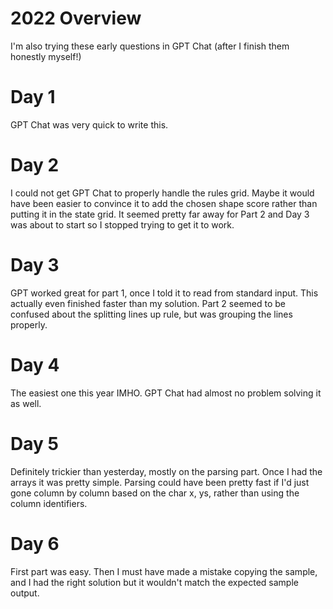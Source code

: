 # 2022 Overview

I'm also trying these early questions in GPT Chat (after I finish them honestly myself!)

# Day 1
GPT Chat was very quick to write this.

# Day 2
I could not get GPT Chat to properly handle the rules grid. Maybe it would have been easier to convince it to add the chosen shape score rather than putting it in the state grid. It seemed pretty far away for Part 2 and Day 3 was about to start so I stopped trying to get it to work.

# Day 3
GPT worked great for part 1, once I told it to read from standard input. This actually even finished faster than my solution.
Part 2 seemed to be confused about the splitting lines up rule, but was grouping the lines properly.

# Day 4
The easiest one this year IMHO. GPT Chat had almost no problem solving it as well.

# Day 5
Definitely trickier than yesterday, mostly on the parsing part. Once I had the arrays it was pretty simple. Parsing could have been pretty fast if I'd just gone column by column based on the char x, ys, rather than using the column identifiers.

# Day 6
First part was easy. Then I must have made a mistake copying the sample, and I had the right solution but it wouldn't match the expected sample output.
